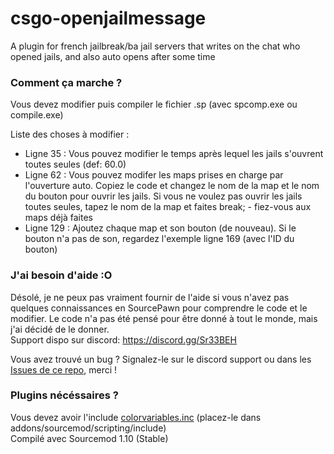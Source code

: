 # csgo-openjailmessage
A plugin for french jailbreak/ba jail servers that writes on the chat who opened jails, and also auto opens after some time

### Comment ça marche ?
Vous devez modifier puis compiler le fichier .sp (avec spcomp.exe ou compile.exe)

Liste des choses à modifier :
- Ligne 35 : Vous pouvez modifier le temps après lequel les jails s'ouvrent toutes seules (def: 60.0)
- Ligne 62 : Vous pouvez modifer les maps prises en charge par l'ouverture auto. Copiez le code et changez le nom de la map et le nom du bouton pour ouvrir les jails. Si vous ne voulez pas ouvrir les jails toutes seules, tapez le nom de la map et faites break; - fiez-vous aux maps déjà faites
- Ligne 129 : Ajoutez chaque map et son bouton (de nouveau). Si le bouton n'a pas de son, regardez l'exemple ligne 169 (avec l'ID du bouton)

### J'ai besoin d'aide :O
Désolé, je ne peux pas vraiment fournir de l'aide si vous n'avez pas quelques connaissances en SourcePawn pour comprendre le code et le modifier. Le code n'a pas été pensé pour être donné à tout le monde, mais j'ai décidé de le donner.\
Support dispo sur discord: https://discord.gg/Sr33BEH

Vous avez trouvé un bug ? Signalez-le sur le discord support ou dans les [Issues de ce repo](https://github.com/rlevet/csgo-openjailmessage/issues), merci !

### Plugins nécéssaires ?
Vous devez avoir l'include [colorvariables.inc](https://forums.alliedmods.net/showthread.php?t=267743) (placez-le dans addons/sourcemod/scripting/include)\
Compilé avec Sourcemod 1.10 (Stable)
